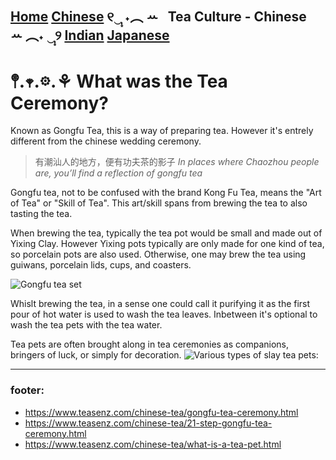 [Home](https://github.com/319SoftDev/wiki-project-group-wya_dansowaa/blob/main/README.md)  [Chinese](https://github.com/319SoftDev/wiki-project-group-wya_dansowaa/blob/main/Tea-Culture/chinese/tea-ceremony.md) ୧‿̩͙ ˖︵ ꕀ⠀Tea Culture - Chinese⠀ ꕀ ︵˖ ‿̩͙୨ [Indian](https://github.com/319SoftDev/wiki-project-group-wya_dansowaa/blob/main/Tea-Culture/indian/tea-ceremony.md)  [Japanese](https://github.com/319SoftDev/wiki-project-group-wya_dansowaa/blob/main/Tea-Culture/japanese/tea-ceremony.md)
---- 

# 𖤣.𖥧.𖡼.⚘ What was the Tea Ceremony?
  Known as Gongfu Tea, this is a way of preparing tea. However it's entrely different from the chinese wedding ceremony. 
  
  >有潮汕人的地方，便有功夫茶的影子 _In places where Chaozhou people are, you’ll find a reflection of gongfu tea_

  Gongfu tea, not to be confused with the brand Kong Fu Tea, means the "Art of Tea" or "Skill of Tea". This art/skill spans from brewing the tea to also tasting the tea. 

  When brewing the tea, typically the tea pot would be small and made out of Yixing Clay. However Yixing pots typically are only made for one kind of tea, so porcelain pots are also used. Otherwise, one may brew the tea using guiwans, porcelain lids, cups, and coasters.

![Gongfu tea set](https://encrypted-tbn0.gstatic.com/images?q=tbn:ANd9GcRtSccNz0N0Vsz8gCPOkWMId_XeV89Nt5Yo8hyAbyiRPw2uyVBNOG1hx3m1t3Cvf6D0l5I&usqp=CAU)

Whislt brewing the tea, in a sense one could call it purifying it as the first pour of hot water is used to wash the tea leaves. Inbetween it's optional to wash the tea pets with the tea water. 

Tea pets are often brought along in tea ceremonies  as companions, bringers of luck, or simply for decoration.
![Various types of slay tea pets: ](https://www.teasenz.com/media/amasty/blog/wat-is-a-tea-pet-purpose-history.jpg)

---- 

### footer:
- https://www.teasenz.com/chinese-tea/gongfu-tea-ceremony.html
- https://www.teasenz.com/chinese-tea/21-step-gongfu-tea-ceremony.html
- https://www.teasenz.com/chinese-tea/what-is-a-tea-pet.html









